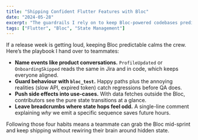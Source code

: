 ```yaml
---
title: "Shipping Confident Flutter Features with Bloc"
date: "2024-05-28"
excerpt: "The guardrails I rely on to keep Bloc-powered codebases predictable, testable, and friendly for teammates."
tags: ["Flutter", "Bloc", "State Management"]
---
```


If a release week is getting loud, keeping Bloc predictable calms the crew. Here’s the playbook I hand over to teammates:

- **Name events like product conversations.** `ProfileUpdated` or `OnboardingSkipped` reads the same in Jira and in code, which keeps everyone aligned.  
- **Guard behaviour with `bloc_test`.** Happy paths plus the annoying realities (slow API, expired token) catch regressions before QA does.  
- **Push side effects into use-cases.** With data fetches outside the Bloc, contributors see the pure state transitions at a glance.  
- **Leave breadcrumbs where state hops feel odd.** A single-line comment explaining *why* we emit a specific sequence saves future hours.  

Following those four habits means a teammate can grab the Bloc mid-sprint and keep shipping without rewiring their brain around hidden state.
